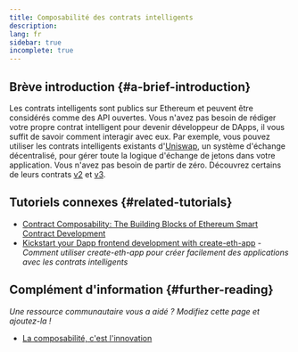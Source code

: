 ```yaml
---
title: Composabilité des contrats intelligents
description:
lang: fr
sidebar: true
incomplete: true
---
```


## Brève introduction {#a-brief-introduction}

Les contrats intelligents sont publics sur Ethereum et peuvent être considérés comme des API ouvertes. Vous n'avez pas besoin de rédiger votre propre contrat intelligent pour devenir développeur de DApps, il vous suffit de savoir comment interagir avec eux. Par exemple, vous pouvez utiliser les contrats intelligents existants d'[Uniswap](https://uniswap.exchange/swap), un système d'échange décentralisé, pour gérer toute la logique d'échange de jetons dans votre application. Vous n'avez pas besoin de partir de zéro. Découvrez certains de leurs contrats [v2](https://github.com/Uniswap/uniswap-v2-core/tree/master/contracts) et [v3](https://github.com/Uniswap/uniswap-v3-core/tree/main/contracts).

## Tutoriels connexes {#related-tutorials}

- [Contract Composability: The Building Blocks of Ethereum Smart Contract Development](https://www.decentlabs.io/blog/contract-composability-the-building-blocks-of-ethereum-smart-contract-development)
- [Kickstart your Dapp frontend development with create-eth-app](/developers/tutorials/kickstart-your-DApp-frontend-development-wth-create-eth-app/) _- Comment utiliser create-eth-app pour créer facilement des applications avec les contrats intelligents_

## Complément d'information {#further-reading}

_Une ressource communautaire vous a aidé ? Modifiez cette page et ajoutez-la !_

- [La composabilité, c'est l'innovation](https://future.a16z.com/how-composability-unlocks-crypto-and-everything-else/)
